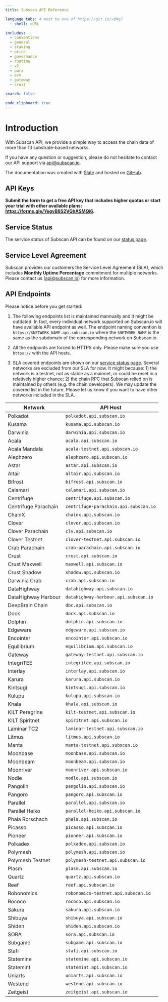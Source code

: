 ```yaml
---
title: Subscan API Reference

language_tabs: # must be one of https://git.io/vQNgJ
  - shell: cURL

includes:
  - conventions
  - general
  - staking
  - price
  - governance
  - runtime
  - v2
  - para
  - evm
  - gateway
  - crust

search: false

code_clipboard: true
---
```


# Introduction

With Subscan API, we provide a simple way to access the chain data of more than 10 substrate-based networks.

If you have any question or suggestion, please do not hesitate to contact our API support via [api@subscan.io](mailto:api@subscan.io).

The documentation was created with [Slate](https://github.com/slatedocs/slate) and hosted on [GitHub](https://github.com/itering/subscan-api-docs).

## API Keys

**Submit the form to get a free API key that includes higher quotas or start your trial with other available plans: <https://forms.gle/YegvB8S2VGhASMQi6>.**

## Service Status

The service status of Subscan API can be found on our [status page](https://subscan.statuspage.io).

## Service Level Agreement

Subscan provides our customers the Service Level Agreement (SLA), which includes **Monthly Uptime Percentage** commitment for multiple networks. Please contact us ([api@subscan.io](mailto:api@subscan.io)) for more information.

## API Endpoints

Please notice before you get started:

1. The following endpoints list is maintained mannually and it might be outdated. In fact, every individual network supported on Subscan.io will have available API endpoint as well. The endpoint naming convention is `https://$NETWORK_NAME.api.subscan.io` where the `$NETWORK_NAME` is the same as the subdomain of the corresponding network on Subscan.io.

2. All the endpoints are forced to HTTPS only. Please make sure you use `https://` with the API hosts.

3. SLA covered endpoints are shown on our [service status page](https://subscan.statuspage.io/). Several networks are excluded from our SLA for now. It might because: 1) the network is a testnet, not as stable as a mainnet, or could be reset in a relatively higher chance; 2) the chain RPC that Subscan relied on is maintained by others (e.g. the chain developers). We may update the covered list in the future. Please let us know if you want to have other networks included in the SLA.

| Network             | API Host                             |
| ------------------- | ------------------------------------ |
| Polkadot            | `polkadot.api.subscan.io`            |
| Kusama              | `kusama.api.subscan.io`              |
| Darwinia            | `darwinia.api.subscan.io`            |
| Acala               | `acala.api.subscan.io`               |
| Acala Mandala       | `acala-testnet.api.subscan.io`       |
| Alephzero           | `alephzero.api.subscan.io`           |
| Astar               | `astar.api.subscan.io`               |
| Altair              | `altair.api.subscan.io`              |
| Bifrost             | `bifrost.api.subscan.io`             |
| Calamari            | `calamari.api.subscan.io`            |
| Centrifuge          | `centrifuge.api.subscan.io`          |
| Centrifuge Parachain| `centrifuge-parachain.api.subscan.io`|
| ChainX              | `chainx.api.subscan.io`              |
| Clover              | `clover.api.subscan.io`              |
| Clover Parachain    | `clv.api.subscan.io`                 |
| Clover Testnet      | `clover-testnet.api.subscan.io`      |
| Crab Parachain      | `crab-parachain.api.subscan.io`      |
| Crust               | `crust.api.subscan.io`               |
| Crust Maxwell       | `maxwell.api.subscan.io`             |
| Crust Shadow        | `shadow.api.subscan.io`              |
| Darwinia Crab       | `crab.api.subscan.io`                |
| DataHighway         | `datahighway.api.subscan.io`         |
| DataHighway Harbour | `datahighway-harbour.api.subscan.io` |
| DeepBrain Chain     | `dbc.api.subscan.io`                 |
| Dock                | `dock.api.subscan.io`                |
| Dolphin             | `dolphin.api.subscan.io`             |
| Edgeware            | `edgeware.api.subscan.io`            |
| Encointer           | `encointer.api.subscan.io`           |
| Equilibrium         | `equilibrium.api.subscan.io`         |
| Gateway             | `gateway-testnet.api.subscan.io`     |
| IntegriTEE          | `integritee.api.subscan.io`          |
| Interlay            | `interlay.api.subscan.io`            |
| Karura              | `karura.api.subscan.io`              |
| Kintsugi            | `kintsugi.api.subscan.io`            |
| Kulupu              | `kulupu.api.subscan.io`              |
| Khala               | `khala.api.subscan.io`               |
| KILT Peregrine      | `kilt-testnet.api.subscan.io`        |
| KILT Spiritnet      | `spiritnet.api.subscan.io`           |
| Laminar TC2         | `laminar-testnet.api.subscan.io`     |
| Litmus              | `litmus.api.subscan.io`              |
| Manta               | `manta-testnet.api.subscan.io`       |
| Moonbase            | `moonbase.api.subscan.io`            |
| Moonbeam            | `moonbeam.api.subscan.io`            |
| Moonriver           | `moonriver.api.subscan.io`           |
| Nodle               | `nodle.api.subscan.io`               |
| Pangolin            | `pangolin.api.subscan.io`            |
| Pangoro             | `pangoro.api.subscan.io`             |
| Parallel            | `parallel.api.subscan.io`            |
| Parallel Heiko      | `parallel-heiko.api.subscan.io`      |
| Phala Rorschach     | `phala.api.subscan.io`               |
| Picasso             | `picasso.api.subscan.io`             |
| Pioneer             | `pioneer.api.subscan.io`             |
| Polkadex            | `polkadex.api.subscan.io`            |
| Polymesh            | `polymesh.api.subscan.io`            |
| Polymesh Testnet    | `polymesh-testnet.api.subscan.io`    |
| Plasm               | `plasm.api.subscan.io`               |
| Quartz              | `quartz.api.subscan.io`              |
| Reef                | `reef.api.subscan.io`                |
| Robonomics          | `robonomics-testnet.api.subscan.io`  |
| Rococo              | `rococo.api.subscan.io`              |
| Sakura              | `sakura.api.subscan.io`              |
| Shibuya             | `shibuya.api.subscan.io`             |
| Shiden              | `shiden.api.subscan.io`              |
| SORA                | `sora.api.subscan.io`                |
| Subgame             | `subgame.api.subscan.io`             |
| Stafi               | `stafi.api.subscan.io`               |
| Statemine           | `statemine.api.subscan.io`           |
| Statemint           | `statemint.api.subscan.io`           |
| Uniarts             | `uniarts.api.subscan.io`             |
| Westend             | `westend.api.subscan.io`             |
| Zeitgeist           | `zeitgeist.api.subscan.io`           |
